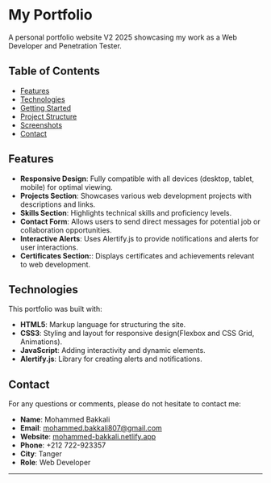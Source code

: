 # My Portfolio

A personal portfolio website V2 2025 showcasing my work as a Web Developer and Penetration Tester. 

## Table of Contents
- [Features](#features)
- [Technologies](#technologies)
- [Getting Started](#getting-started)
- [Project Structure](#project-structure)
- [Screenshots](#screenshots)
- [Contact](#contact)

## Features
- **Responsive Design**: Fully compatible with all devices (desktop, tablet, mobile) for optimal viewing.
- **Projects Section**: Showcases various web development projects with descriptions and links.
- **Skills Section**: Highlights technical skills and proficiency levels.
- **Contact Form**: Allows users to send direct messages for potential job or collaboration opportunities.
- **Interactive Alerts**: Uses Alertify.js to provide notifications and alerts for user interactions.
- **Certificates Section:**:  Displays certificates and achievements relevant to web development.

## Technologies
This portfolio was built with:
- **HTML5**: Markup language for structuring the site.
- **CSS3**: Styling and layout for responsive design(Flexbox and CSS Grid, Animations).
- **JavaScript**: Adding interactivity and dynamic elements.
- **Alertify.js**: Library for creating alerts and notifications.
  



## Contact

For any questions or comments, please do not hesitate to contact me:

- **Name**: Mohammed Bakkali
- **Email**: [mohammed.bakkali807@gmail.com](mailto:mohammed.bakkali807@gmail.com)
- **Website**: [mohammed-bakkali.netlify.app](https://mohammed-bakkali.netlify.app/)
- **Phone**: +212 722-923357
- **City**: Tanger
- **Role**: Web Developer

---
